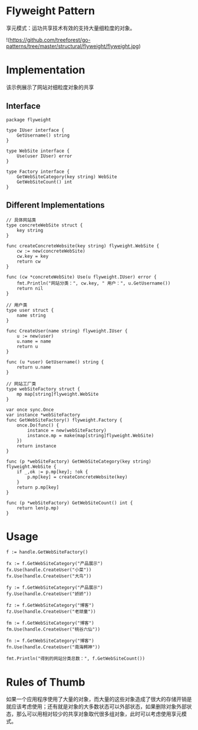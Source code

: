 # Flyweight Pattern

享元模式：运功共享技术有效的支持大量细粒度的对象。  

!(https://github.com/treeforest/go-patterns/tree/master/structural/flyweight/flyweight.jpg)

# Implementation

该示例展示了网站对细粒度对象的共享

## Interface

```
package flyweight

type IUser interface {
	GetUsername() string
}

type WebSite interface {
	Use(user IUser) error
}

type Factory interface {
	GetWebSiteCategory(key string) WebSite
	GetWebSiteCount() int
}
```

## Different Implementations

```
// 具体网站类
type concreteWebSite struct {
	key string
}

func createConcreteWebsite(key string) flyweight.WebSite {
	cw := new(concreteWebSite)
	cw.key = key
	return cw
}

func (cw *concreteWebSite) Use(u flyweight.IUser) error {
	fmt.Println("网站分类：", cw.key, " 用户：", u.GetUsername())
	return nil
}
```

```
// 用户类
type user struct {
	name string
}

func CreateUser(name string) flyweight.IUser {
	u := new(user)
	u.name = name
	return u
}

func (u *user) GetUsername() string {
	return u.name
}
```

```
// 网站工厂类
type webSiteFactory struct {
	mp map[string]flyweight.WebSite
}

var once sync.Once
var instance *webSiteFactory
func GetWebSiteFactory() flyweight.Factory {
	once.Do(func() {
		instance = new(webSiteFactory)
		instance.mp = make(map[string]flyweight.WebSite)
	})
	return instance
}

func (p *webSiteFactory) GetWebSiteCategory(key string) flyweight.WebSite {
	if _,ok := p.mp[key]; !ok {
		p.mp[key] = createConcreteWebsite(key)
	}
	return p.mp[key]
}

func (p *webSiteFactory) GetWebSiteCount() int {
	return len(p.mp)
}
```

# Usage

```
f := handle.GetWebSiteFactory()

fx := f.GetWebSiteCategory("产品展示")
fx.Use(handle.CreateUser("小菜"))
fx.Use(handle.CreateUser("大鸟"))

fy := f.GetWebSiteCategory("产品展示")
fy.Use(handle.CreateUser("娇娇"))

fz := f.GetWebSiteCategory("博客")
fz.Use(handle.CreateUser("老顽童"))

fm := f.GetWebSiteCategory("博客")
fm.Use(handle.CreateUser("桃谷六仙"))

fn := f.GetWebSiteCategory("博客")
fn.Use(handle.CreateUser("南海鳄神"))

fmt.Println("得到的网站分类总数：", f.GetWebSiteCount())
```

# Rules of Thumb

如果一个应用程序使用了大量的对象，而大量的这些对象造成了很大的存储开销是就应该考虑使用；还有就是对象的大多数状态可以外部状态，如果删除对象外部状态，那么可以用相对较少的共享对象取代很多组对象，此时可以考虑使用享元模式。
